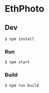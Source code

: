 # EthPhoto

## Dev

```
$ npm install
```

### Run

```
$ npm start
```

### Build

```
$ npm run build
```